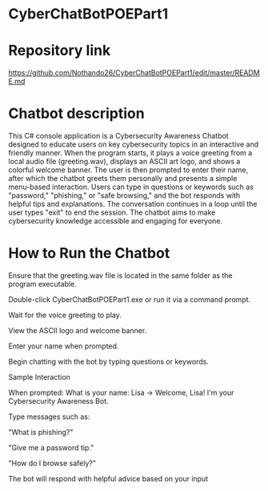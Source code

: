# CyberChatBotPOEPart1
# Repository  link
https://github.com/Nothando26/CyberChatBotPOEPart1/edit/master/README.md

# Chatbot description
This C# console application is a Cybersecurity Awareness Chatbot designed to educate users on key cybersecurity topics in an interactive and friendly manner. When the program starts, it plays a voice greeting from a local audio file (greeting.wav), displays an ASCII art logo, and shows a colorful welcome banner. The user is then prompted to enter their name, after which the chatbot greets them personally and presents a simple menu-based interaction. Users can type in questions or keywords such as "password," "phishing," or "safe browsing," and the bot responds with helpful tips and explanations. The conversation continues in a loop until the user types "exit" to end the session. The chatbot aims to make cybersecurity knowledge accessible and engaging for everyone.

# How to Run the Chatbot

Ensure that the greeting.wav file is located in the same folder as the program executable.

Double-click CyberChatBotPOEPart1.exe or run it via a command prompt.

Wait for the voice greeting to play.

View the ASCII logo and welcome banner.

Enter your name when prompted.

Begin chatting with the bot by typing questions or keywords.

Sample Interaction

When prompted:
What is your name: Lisa
→ Welcome, Lisa! I'm your Cybersecurity Awareness Bot.

Type messages such as:

"What is phishing?"

"Give me a password tip."

"How do I browse safely?"

The bot will respond with helpful advice based on your input
